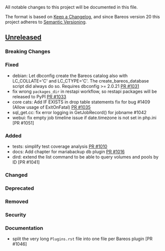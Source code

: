All notable changes to this project will be documented in this file.

The format is based on [Keep a Changelog](https://keepachangelog.com/en/1.0.0/),
and since Bareos version 20 this project adheres to [Semantic Versioning](https://semver.org/spec/v2.0.0.html).

## [Unreleased]

### Breaking Changes

### Fixed
- debian: Let dbconfig create the Bareos catalog also with LC_COLLATE='C' and LC_CTYPE='C'. The create_bareos_database script did always do so. Requires dbconfig >= 2.0.21 [PR #1031]
- fix wrong `packages_dir` in restapi workflow, so restapi packages will be released to PyPI [PR #1033]
- core cats: Add IF EXISTS in drop table statements fix for bug #1409 (Allow usage of ExitOnFatal) [PR #1035]
- sql_get.cc: fix error logging in GetJobRecord() for jobname #1042
- webui: fix empty job timeline issue if date.timezone is not set in php.ini [PR #1051]

### Added
- tests: simplify test coverage analysis [PR #1010]
- docs: Add chapter for mariabackup db plugin [PR #1016]
- dird: extend the list command to be able to query volumes and pools by ID [PR #1041]

### Changed

### Deprecated

### Removed

### Security

### Documentation

- split the very long `Plugins.rst` file into one file per Bareos plugin [PR #1046]



[PR #1010]: https://github.com/bareos/bareos/pull/1010
[PR #1016]: https://github.com/bareos/bareos/pull/1016
[PR #1031]: https://github.com/bareos/bareos/pull/1031
[PR #1033]: https://github.com/bareos/bareos/pull/1033
[PR #1035]: https://github.com/bareos/bareos/pull/1035
[unreleased]: https://github.com/bareos/bareos/tree/master
